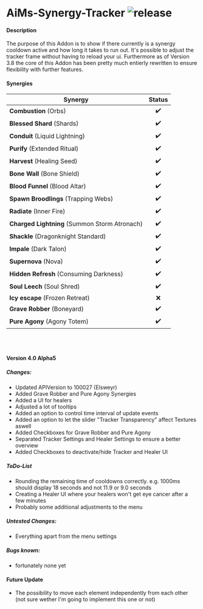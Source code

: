 ﻿# AiMs-Synergy-Tracker ![release](https://img.shields.io/badge/release-v4.0.0_alpha-green.svg)

#### Description
The purpose of this Addon is to show if there currently is a synergy cooldown active and how long it takes to run out.
It's possible to adjust the tracker frame without having to reload your ui.
Furthermore as of Version 3.8 the core of this Addon has been pretty much entierly rewritten to ensure flexibility with further features.


#### Synergies
| Synergy        | Status       |
| ------------- |:-------------:|
| **Combustion** (Orbs) | ✔️ |
| **Blessed Shard** (Shards) | ✔️ |
| **Conduit** (Liquid Lightning) | ✔️ |
| **Purify** (Extended Ritual) | ✔️ |
| **Harvest** (Healing Seed) | ✔️ |
| **Bone Wall** (Bone Shield) | ✔️ |
| **Blood Funnel** (Blood Altar) | ✔️ |
| **Spawn Broodlings** (Trapping Webs) | ✔️ |
| **Radiate** (Inner Fire) | ✔️ |
| **Charged Lightning** (Summon Storm Atronach) | ✔️ |
| **Shackle** (Dragonknight Standard) | ✔️ |
| **Impale** (Dark Talon) | ✔️ |
| **Supernova** (Nova) | ✔️ |
| **Hidden Refresh** (Consuming Darkness) | ✔️ |
| **Soul Leech** (Soul Shred) | ✔️ |
| **Icy escape** (Frozen Retreat) | ❌ |
| **Grave Robber** (Boneyard) | ✔️ |
| **Pure Agony** (Agony Totem) | ✔️ |


<br><br>
#### Version 4.0 Alpha5
##### Changes:
- Updated APIVersion to 100027 (Elsweyr)
- Added Grave Robber and Pure Agony Synergies
- Added a UI for healers
- Adjusted a lot of tooltips
- Added an option to control time interval of update events
- Added an option to let the slider "Tracker Transparency" affect Textures aswell
- Added Checkboxes for Grave Robber and Pure Agony
- Separated Tracker Settings and Healer Settings to ensure a better overview
- Added Checkboxes to deactivate/hide Tracker and Healer UI

##### ToDo-List
- Rounding the remaining time of cooldowns correctly. e.g. 1000ms should display 18 seconds and not 11.9 or 9.0 seconds
- Creating a Healer UI where your healers won't get eye cancer after a few minutes
- Probably some additional adjustments to the menu

##### Untested Changes:
- Everything apart from the menu settings

##### Bugs known:
- fortunately none yet


#### Future Update
- The possibility to move each element independently from each other (not sure wether I'm going to implement this one or not)
